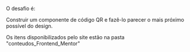 O desafio é:

Construir um componente de código QR e fazê-lo parecer o mais próximo possível do design.

Os itens disponibilizados pelo site estão na pasta "conteudos_Frontend_Mentor"